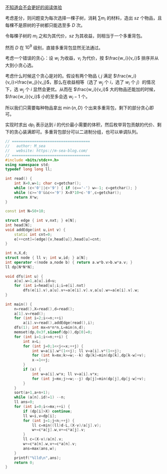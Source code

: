 [不知道会不会更好的阅读体验](https://m-sea-blog.com/archives/4784/)

考虑差分，则问题变为每次选择一棵子树，消耗 $\sum m_i$ 的材料，造出 $sz$ 个物品，且每棵不是原树的子树都只能选至多 $D$ 次。

令每棵子树的 $m_i$ 之和为其代价，$sz$ 为其收益，则相当于一个多重背包。

然而 $D$ 在 $10^9$ 级别，直接多重背包显然无法通过。

考虑一个错误的贪心：设 $w_i$ 为收益，$v_i$ 为代价，按 $\frac{w_i}{v_i}$ 排序并从大到小贪心选。

考虑什么时候这个贪心是对的。假设有两个物品 $i,j$ 满足 $\frac{w_i}{v_i}>\frac{w_j}{v_j}$，那么在收益相等（选了 $w_j$ 个 $i$，选了 $w_i$ 个 $j$）的情况下，选 $w_j$ 个 $i$ 显然会更优。从而在 $\frac{w_i}{v_i}$ 大的物品还能加的时候，$\frac{w_i}{v_i}$ 小的至多会选 $w_i-1$ 个。

所以我们只需要每种物品拿出 $\min\{n,D\}$ 个出来多重背包，剩下的部分贪心即可。

实现时求出 $dp_i$ 表示达到 $i$ 的代价最小需要的体积，然后枚举背包贡献的代价、剩下的贪心装满即可。多重背包部分可以二进制分组，也可以单调队列。

```cpp
// ===================================
//   author: M_sea
//   website: https://m-sea-blog.com/
// ===================================
#include <bits/stdc++.h>
using namespace std;
typedef long long ll;
 
int read() {
    int X=0,w=1; char c=getchar();
    while (c<'0'||c>'9') { if (c=='-') w=-1; c=getchar(); }
    while (c>='0'&&c<='9') X=X*10+c-'0',c=getchar();
    return X*w;
}
 
const int N=50+10;
 
struct edge { int v,nxt; } e[N];
int head[N];
void addEdge(int u,int v) {
    static int cnt=0;
    e[++cnt]=(edge){v,head[u]},head[u]=cnt;
}
 
int n,X,d;
struct node { ll v; int w,id; } a[N];
int operator <(node a,node b) { return a.w*b.v>b.w*a.v; }
ll dp[N*N*N];
 
void dfs(int u) {
    a[u].w=1,a[u].id=u;
    for (int i=head[u];i;i=e[i].nxt)
        dfs(e[i].v),a[u].v+=a[e[i].v].v,a[u].w+=a[e[i].v].w;
}
 
int main() {
    n=read(),X=read(),d=read();
    a[1].v=read();
    for (int i=2;i<=n;++i)
        a[i].v=read(),addEdge(read(),i);
    dfs(1); int mx=n*n*n,L=min(n,d);
    memset(dp,0x3f,sizeof(dp)),dp[0]=0;
    for (int i=1;i<=n;++i) {
        int x=L;
        for (int j=0;1<<j<=x;++j) {
            int w=a[i].w*(1<<j); ll v=a[i].v*(1<<j);
            for (int k=mx;k>=w;--k) dp[k]=min(dp[k],dp[k-w]+v);
            x-=1<<j;
        }
        if (x) {
            int w=a[i].w*x; ll v=a[i].v*x;
            for (int j=mx;j>=w;--j) dp[j]=min(dp[j],dp[j-w]+v);
        }
    }
    sort(a+1,a+n+1);
    while (a[n].id!=1) --n;
    ll ans=0;
    for (int i=0;i<=mx;++i) {
        if (dp[i]>X) continue;
        ll w=i,v=dp[i];
        for (int j=1;j<n;++j) {
            ll c=min((ll)d-L,(X-v)/a[j].v);
            w+=c*a[j].w,v+=c*a[j].v;
        }
        ll c=(X-v)/a[n].v;
        w+=c*a[n].w,v+=c*a[n].v;
        ans=max(ans,w);
    }
    printf("%lld\n",ans);
    return 0;
}
```